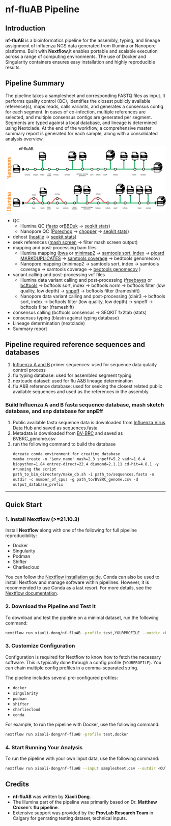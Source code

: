 # nf-fluAB Pipeline

## Introduction

**nf-fluAB** is a bioinformatics pipeline for the assembly, typing, and lineage assignment of influenza NGS data generated from Illumina or Nanopore platforms. Built with **Nextflow**,it enables portable and scalable execution across a range of computing environments. The use of Docker and Singularity containers ensures easy installation and highly reproducible results.


## Pipeline Summary
The pipeline takes a samplesheet and corresponding FASTQ files as input. It performs quality control (QC), identifies the closest publicly available reference(s), maps reads, calls variants, and generates a consensus contig for each segment. In cases of co-infection, multiple references are selected, and multiple consensus contigs are generated per segment. Segments are typed against a local database, and lineage is determined using Nextclade. At the end of the workflow, a comprehensive master summary report is generated for each sample, along with a consolidated analysis overview.

![Pipeline Diagram](assets/nf-fluab-drawio.svg)


* QC
  * Illumina QC ([fastp](https://github.com/OpenGene/fastp) or[BBDuk](https://jgi.doe.gov/data-and-tools/software-tools/bbtools/bb-tools-user-guide/bbduk-guide/) -> [seqkit stats](https://bioinf.shenwei.me/seqkit/usage/#stats))
  * Nanopore QC ([Porechop](https://github.com/rrwick/Porechop) -> [chopper](https://github.com/wdecoster/chopper) -> [seqkit stats](https://bioinf.shenwei.me/seqkit/usage/#stats))
* dehost ([hostile](https://github.com/bede/hostile) -> [seqkit stats](https://bioinf.shenwei.me/seqkit/usage/#stats))
* seek references ([mash screen](https://github.com/marbl/Mash) -> filter mash screen output)
* mapping and post-processing bam files
  * Illumina mapping ([bwa](https://github.com/lh3/bwa) or [minimap2](https://github.com/lh3/minimap2) -> [samtools sort, index](https://www.htslib.org/doc/samtools.html) -> [picard MARKDUPLICATES](https://broadinstitute.github.io/picard/command-line-overview.html#MarkDuplicates) -> [samtools coverage](https://www.htslib.org/doc/samtools-coverage.html) -> bedtools genomecov)
  * Nanopore mapping (minimap2 -> samtools sort, index -> samtools coverage -> samtools coverage -> [bedtools genomecov](https://bedtools.readthedocs.io/en/latest/content/overview.html) )
* variant calling and post-processing vcf files
  * Illumina data variant calling and post-processing ([freebayes](https://github.com/freebayes/freebayes) or [bcftools](https://samtools.github.io/bcftools/bcftools.html) -> bcftools sort, index -> bcftools norm -> bcftools filter (low quality, low depth) -> [snpeff](https://pcingola.github.io/SnpEff/) -> bcftools filter (frameshift)
  * Nanopore data variant calling and post-processing (clair3 -> bcftools sort, index -> bcftools filter (low quality, low depth) -> snpeff -> bcftools filter (frameshift)
* consensus calling (bcftools consensus -> SEQKIT fx2tab (stats) 
* consensus typing (blastn against typing database)
* Lineage determination (nextclade)
* Summary report

## Pipeline required reference sequences and databases
1. [Influenza A and B](asset/) primer sequences: used for sequence data qulaity control process
2. flu typing database: used for assembled segment typing 
3. nextcade dataset: used for flu A&B lineage determination
4. flu A&B reference database: used for seeking the closest related public available sequences and used as the references in the assembly

### Build Influenza A and B fasta sequence database, mash sketch database, and snp database for snpEff 
1. Public available fasta sequence data is downloaded from [Influenza Virus Data Hub](https://www.ncbi.nlm.nih.gov/labs/virus/vssi/#/virus?SeqType_s=Nucleotide&VirusLineage_ss=taxid:197911&VirusLineage_ss=taxid:197912&VirusLineage_ss=taxid:197913&VirusLineage_ss=taxid:1511083&LabHost_s=include) and saved as sequences.fasta
1. Metadata is downloaded from [BV-BRC](https://www.bv-brc.org/view/Taxonomy/11308#view_tab=genomes&filter=false) and saved as BVBRC_genome.csv
1. run the following command to build the database
   ```
   #create conda environment for creating database
   mamba create -n '$env_name' mash=2.3 snpeff=5.2 vadr=1.6.4 biopython=1.84 entrez-direct=22.4 diamond=2.1.11 cd-hit=4.8.1 -y
   #running the script
   path_to_bin_directory/make_db.sh -i path_to/sequences.fasta -o outdir -c number_of_cpus -g path_to/BVBRC_genome.csv -d output_database_prefix
   
   ```

---

## Quick Start

### 1. Install Nextflow (>=21.10.3)

Install **Nextflow** along with one of the following for full pipeline reproducibility:
- Docker
- Singularity
- Podman
- Shifter
- Charliecloud

You can follow the [Nextflow installation guide](https://www.nextflow.io/docs/latest/getstarted.html). Conda can also be used to install Nextflow and manage software within pipelines. However, it is recommended to use Conda as a last resort. For more details, see the [Nextflow documentation](https://www.nextflow.io/docs/latest/usage.html#containerization).

### 2. Download the Pipeline and Test It

To download and test the pipeline on a minimal dataset, run the following command:

```bash
nextflow run xiaoli-dong/nf-fluAB -profile test,YOURPROFILE --outdir <OUTDIR>
```
### 3. Customize Configuration

Configuration is required for Nextflow to know how to fetch the necessary software. This is typically done through a config profile (`YOURPROFILE`). You can chain multiple config profiles in a comma-separated string.

The pipeline includes several pre-configured profiles:

- `docker`
- `singularity`
- `podman`
- `shifter`
- `charliecloud`
- `conda`

For example, to run the pipeline with Docker, use the following command:

```bash
nextflow run xiaoli-dong/nf-fluAB -profile test,docker
```
### 4. Start Running Your Analysis

To run the pipeline with your own input data, use the following command:

```bash
nextflow run xiaoli-dong/nf-fluAB --input samplesheet.csv --outdir <OUTDIR> -profile <docker/singularity/podman/shifter/charliecloud/conda/institute>
```
## Credits

- **nf-fluAB** was written by **Xiaoli Dong**.
- The Illumina part of the pipeline was primarily based on Dr. **Matthew Croxen**'s **flu pipeline**.
- Extensive support was provided by the **ProvLab Research Team** in Calgary for genrating testing dataset, technical inputs.
